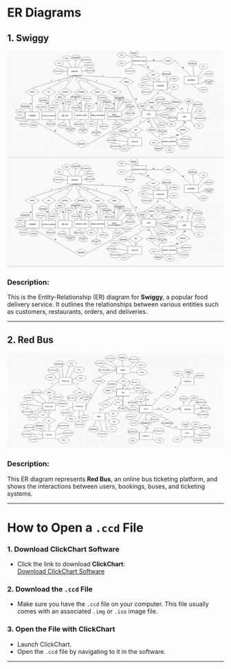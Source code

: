 # ER Diagrams

## 1. Swiggy

![Swiggy ER Diagram](.\swiggy_ER.jpg)
![Swiggy ER Diagram](Ques1\swiggy_ER.jpg)

### Description:
This is the Entity-Relationship (ER) diagram for **Swiggy**, a popular food delivery service. It outlines the relationships between various entities such as customers, restaurants, orders, and deliveries.

---

## 2. Red Bus

![Red Bus ER Diagram](.\redBus_ER.png)

### Description:
This ER diagram represents **Red Bus**, an online bus ticketing platform, and shows the interactions between users, bookings, buses, and ticketing systems.

---

# How to Open a `.ccd` File

### 1. **Download ClickChart Software**
   - Click the link to download **ClickChart**:  
     [Download ClickChart Software](https://www.clickchart.com/download)

### 2. **Download the `.ccd` File**
   - Make sure you have the `.ccd` file on your computer. This file usually comes with an associated `.img` or `.iso` image file.

### 3. **Open the File with ClickChart**
   - Launch ClickChart.
   - Open the `.ccd` file by navigating to it in the software.

---